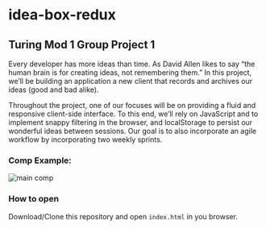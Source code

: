 # idea-box-redux

## Turing Mod 1 Group Project 1

Every developer has more ideas than time. As David Allen likes to say “the human brain is for creating ideas, not remembering them.” In this project, we’ll be building an application a new client that records and archives our ideas (good and bad alike).

Throughout the project, one of our focuses will be on providing a fluid and responsive client-side interface. To this end, we’ll rely on JavaScript and to implement snappy filtering in the browser, and localStorage to persist our wonderful ideas between sessions. Our goal is to also incorporate an agile workflow by incorporating two weekly sprints.

### Comp Example:
![main comp](http://frontend.turing.io/assets/images/projects/ideabox/ideabox-redux-01.jpg "Main page comp")


### How to open 

Download/Clone this repository and open `index.html` in you browser. 
